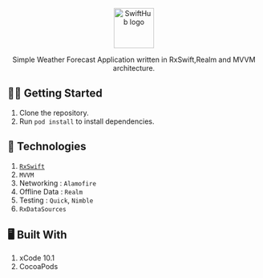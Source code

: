 <p align="center">
  <img src="https://github.com/emrecelikors/weatherforecast/blob/master/Weather%20Forecast/Resources/Assets.xcassets/AppIcon.appiconset/Icon1024.png" alt="SwiftHub logo" height="80" >
</p>
<p align="center">
  Simple Weather Forecast Application written in RxSwift,Realm and MVVM architecture.
</p>

## 🏃‍♂️ Getting Started
1. Clone the repository.
1. Run `pod install` to install dependencies.

## 🎉 Technologies
1. [`RxSwift`](https://github.com/ReactiveX/RxSwift)
1. `MVVM`
1.  Networking : `Alamofire`
1.  Offline Data : `Realm`
1.  Testing : `Quick`, `Nimble`
1. `RxDataSources`

## 🖥 Built With
1. xCode 10.1
1. CocoaPods
